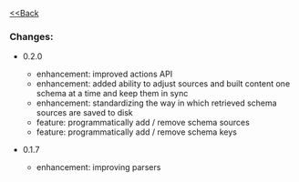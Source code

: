 [<<Back](readme.md)

### Changes:

- 0.2.0
    - enhancement: improved actions API
    - enhancement: added ability to adjust sources and built content one schema at a time and keep them in sync
    - enhancement: standardizing the way in which retrieved schema sources are saved to disk
    - feature: programmatically add / remove schema sources
    - feature: programmatically add / remove schema keys

- 0.1.7
    - enhancement: improving parsers
